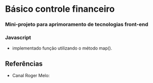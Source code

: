# Básico controle financeiro

### Mini-projeto para aprimoramento de tecnologias front-end

### Javascript
- implementado função utilizando o método map().

## Referências

- Canal Roger Melo: [](https://youtu.be/xarRciYWT5Q?list=PLpSJMw6H4PFMOJHMULTxKNOEw7g1cBuyP)
